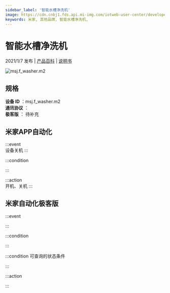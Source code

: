 ```yaml
---
sidebar_label: '智能水槽净洗机'
image: https://cdn.cnbj1.fds.api.mi-img.com/iotweb-user-center/developer_1679047806438uaKENydd.png?GalaxyAccessKeyId=AKVGLQWBOVIRQ3XLEW&Expires=9223372036854775807&Signature=L/0+4je7hYegAAj8Dl1pBpyos6g=
keywords: 米家, 其他品牌, 智能水槽净洗机, 
---
```

# 智能水槽净洗机

2021/1/7 发布 | [产品百科](https://home.mi.com/webapp/content/baike/product/index.html?model=msj.f_washer.m2/) | [说明书](https://home.mi.com/views/introduction.html?model=msj.f_washer.m2&region=cn)

![msj.f_washer.m2](https://cdn.cnbj1.fds.api.mi-img.com/iotweb-user-center/developer_1679047806438uaKENydd.png?GalaxyAccessKeyId=AKVGLQWBOVIRQ3XLEW&Expires=9223372036854775807&Signature=L/0+4je7hYegAAj8Dl1pBpyos6g=)

## 规格  
> 
**设备 ID** ：msj.f_washer.m2  
**通讯协议** ：  
**极客版**  ： 待补充 


## 米家APP自动化  

:::event  
设备关机
:::

:::condition  

:::

:::action   
开机、关机
:::

## 米家自动化极客版  

:::event  

:::

:::condition  

:::

:::condition 可查询的状态条件  

:::

:::action  

:::

        
